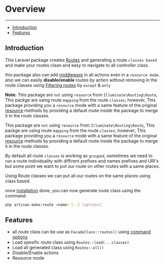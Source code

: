 # Overview

---

- [Introduction](#introduction)
- [Features](#features)

<a name="introduction"></a>
## Introduction

This Laravel package creates [Routes](https://laravel.com/docs/8.x/routing) and generating a route `classes based` and make your routes clean and easy to navigate to all controller class.

this package also can add [middleware](https://laravel.com/docs/8.x/middleware) in all actions even in a `resource mode`. also we can easily <b>disable/enable</b> routes by action without removing in the route classes using [Filtering routes](/docs/#/en/1.0.0/advance/actions) by `except` & `only`

<strong>Note:</strong> This package are `not` using `resource` from `Illuminate\Routing\Route`, This packge are using route  `mapping` from the route `classes`; however, This package providing you a `resource` mode with a same feature of the original [resource](https://laravel.com/docs/5.8/controllers#resource-controllers) methods by providing a default route inside the package to merge it in the route classes.

<div class="card long-shadow">
	<div class="card-body d-flex p-45">
		<div class="card-icon bg-primary text-white">
			<i class="far fas fa-comment"></i>
		</div>
		<div>
			<p class="lh-sm">
				This package are <code>not</code> using <code>resource</code> from <code>Illuminate\Routing\Route</code>, This packge are using route  <code>mapping</code> from the route <code>classes</code>; however, This package providing you a <code>resource</code> mode with a same feature of the original <a href="https://laravel.com/docs/5.8/controllers#resource-controllers">resource</a> methods by providing a default route inside the package to merge it in the route classes.
			</p>
		</div>
	</div>
</div>

By default all route `classes` is working as `grouped`, sometimes we need to run a route individuality with diffirent prefixes and names prefixes and URI's but some point we want to put our route on other routes with a same places. 

Using Route classes we can put all our routes on the same places using class based.

once [installation](http://localhost/docs-master/#/en/1.0.0/starter/third-party-libraries) done, you can now generate route class using the command:

```bash
php artisan make:route <name> [--] [options]
```

<a name="features"></a>
## Features
- all route class can be use as `FacadeClass::routes()` using [command options](docs/#/en/1.0.0/options)
- Load spesific route class using `Routes::load(...classes)`
- Load all generated class using `Routes::all()`
- Disable/Enable actions
- Resource mode